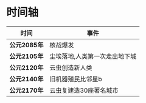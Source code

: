 # 时间轴

| **时间**      | **事件**          |
|-------------|-----------------|
| **公元2085年** | 核战爆发            |
| **公元2105年** | 尘埃落地,人类第一次走出地下城 |
| **公元2120年** | 云虫创造新人类         |
| **公元2140年** | 旧机器殖民比邻星b       |
| **公元2170年** | 云虫复建造30座著名城市    |
